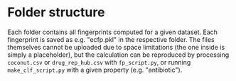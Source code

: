 # Folder structure

Each folder contains all fingerprints computed for a given dataset. Each fingerprint is saved as e.g. "ecfp.pkl" in the respective folder. The files themselves cannot be uploaded due to space limitations (the one inside is simply a placeholder), but the calculation can be reproduced by processing `coconut.csv` or `drug_rep_hub.csv` with `fp_script.py`, or running `make_clf_script.py` with a given property (e.g. "antibiotic").  

